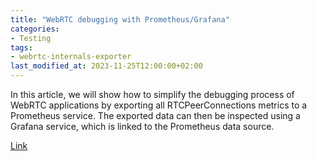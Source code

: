 ```yaml
---
title: "WebRTC debugging with Prometheus/Grafana"
categories:
- Testing
tags:
- webrtc-internals-exporter
last_modified_at: 2023-11-25T12:00:00+02:00
---
```


In this article, we will show how to simplify the debugging process of WebRTC applications by exporting all RTCPeerConnections metrics to a Prometheus service. The exported data can then be inspected using a Grafana service, which is linked to the Prometheus data source.

[Link](https://medium.com/@vpalmisano/webrtc-debugging-with-prometheus-grafana-254b6ac71063)
